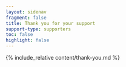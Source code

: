 ```yaml
---
layout: sidenav
fragment: false
title: Thank you for your support
support-type: supporters
toc: false
highlight: false
---
```


{% include_relative content/thank-you.md %}
